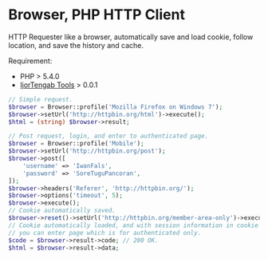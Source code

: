 Browser, PHP HTTP Client
========================

HTTP Requester like a browser, automatically save and load cookie, 
follow location, and save the history and cache.

Requirement:  
  - PHP > 5.4.0
  - [IjorTengab Tools][1] > 0.0.1

[1]:https://github.com/ijortengab/tools

```php
// Simple request.
$browser = Browser::profile('Mozilla Firefox on Windows 7');
$browser->setUrl('http://httpbin.org/html')->execute();
$html = (string) $browser->result;
```

```php
// Post request, login, and enter to authenticated page.
$browser = Browser::profile('Mobile');
$browser->setUrl('http://httpbin.org/post');
$browser->post([
    'username' => 'IwanFals',
    'password' => 'SoreTuguPancoran',
]);
$browser->headers('Referer', 'http://httpbin.org/');
$browser->options('timeout', 5);
$browser->execute();
// Cookie automatically saved.
$browser->reset()->setUrl('http://httpbin.org/member-area-only')->execute();
// Cookie automatically loaded, and with session information in cookie
// you can enter page which is for authenticated only.
$code = $browser->result->code; // 200 OK.
$html = $browser->result->data;
```

